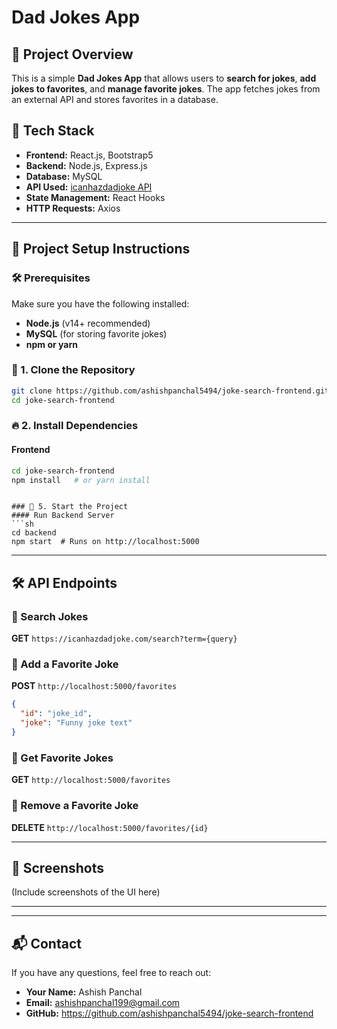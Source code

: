 # Dad Jokes App

## 📌 Project Overview

This is a simple **Dad Jokes App** that allows users to **search for jokes**, **add jokes to favorites**, and **manage favorite jokes**. The app fetches jokes from an external API and stores favorites in a database.

## 🚀 Tech Stack

- **Frontend:** React.js, Bootstrap5
- **Backend:** Node.js, Express.js
- **Database:** MySQL
- **API Used:** [icanhazdadjoke API](https://icanhazdadjoke.com/)
- **State Management:** React Hooks
- **HTTP Requests:** Axios

---

## 📂 Project Setup Instructions

### 🛠 Prerequisites

Make sure you have the following installed:

- **Node.js** (v14+ recommended)
- **MySQL** (for storing favorite jokes)
- **npm or yarn**

### 🔧 1. Clone the Repository

```sh
git clone https://github.com/ashishpanchal5494/joke-search-frontend.git
cd joke-search-frontend
```

### 🔥 2. Install Dependencies

#### Frontend

```sh
cd joke-search-frontend
npm install   # or yarn install
```

````

### 🚀 5. Start the Project
#### Run Backend Server
```sh
cd backend
npm start  # Runs on http://localhost:5000
````

---

## 🛠 API Endpoints

### 🔹 Search Jokes

**GET** `https://icanhazdadjoke.com/search?term={query}`

### 🔹 Add a Favorite Joke

**POST** `http://localhost:5000/favorites`

```json
{
  "id": "joke_id",
  "joke": "Funny joke text"
}
```

### 🔹 Get Favorite Jokes

**GET** `http://localhost:5000/favorites`

### 🔹 Remove a Favorite Joke

**DELETE** `http://localhost:5000/favorites/{id}`

---

## 📸 Screenshots

(Include screenshots of the UI here)

---

---

## 📬 Contact

If you have any questions, feel free to reach out:

- **Your Name:** Ashish Panchal
- **Email:** ashishpanchal199@gmail.com
- **GitHub:** https://github.com/ashishpanchal5494/joke-search-frontend
